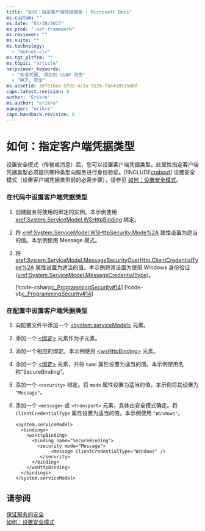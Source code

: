 ```yaml
---
title: "如何：指定客户端凭据类型 | Microsoft Docs"
ms.custom: ""
ms.date: "03/30/2017"
ms.prod: ".net-framework"
ms.reviewer: ""
ms.suite: ""
ms.technology: 
  - "dotnet-clr"
ms.tgt_pltfrm: ""
ms.topic: "article"
helpviewer_keywords: 
  - "安全凭据, 添加到 SOAP 消息"
  - "WCF, 安全"
ms.assetid: 10f51bee-5f92-4c1a-9126-fa5418535d8f
caps.latest.revision: 8
author: "Erikre"
ms.author: "erikre"
manager: "erikre"
caps.handback.revision: 8
---
```

# 如何：指定客户端凭据类型
设置安全模式（传输或消息）后，您可以设置客户端凭据类型。此属性指定客户端凭据类型必须提供哪种类型向服务进行身份验证。[!INCLUDE[crabout](../../../includes/crabout-md.md)] 设置安全模式（设置客户端凭据类型前的必需步骤），请参见 [如何：设置安全模式](../../../docs/framework/wcf/how-to-set-the-security-mode.md)。  
  
### 在代码中设置客户端凭据类型  
  
1.  创建服务将使用的绑定的实例。本示例使用 <xref:System.ServiceModel.WSHttpBinding> 绑定。  
  
2.  将 <xref:System.ServiceModel.WSHttpSecurity.Mode%2A> 属性设置为适当的值。本示例使用 Message 模式。  
  
3.  将 <xref:System.ServiceModel.MessageSecurityOverHttp.ClientCredentialType%2A> 属性设置为适当的值。本示例将其设置为使用 Windows 身份验证 \(<xref:System.ServiceModel.MessageCredentialType>\)。  
  
     [!code-csharp[c_ProgrammingSecurity#14](../../../samples/snippets/csharp/VS_Snippets_CFX/c_programmingsecurity/cs/source.cs#14)]
     [!code-vb[c_ProgrammingSecurity#14](../../../samples/snippets/visualbasic/VS_Snippets_CFX/c_programmingsecurity/vb/source.vb#14)]  
  
### 在配置中设置客户端凭据类型  
  
1.  向配置文件中添加一个 [\<system.serviceModel\>](../../../docs/framework/configure-apps/file-schema/wcf/system-servicemodel.md) 元素。  
  
2.  添加一个 [\<绑定\>](../../../docs/framework/configure-apps/file-schema/wcf/bindings.md) 元素作为子元素。  
  
3.  添加一个相应的绑定。本示例使用 [\<wsHttpBinding\>](../../../docs/framework/configure-apps/file-schema/wcf/wshttpbinding.md) 元素。  
  
4.  添加一个 [\<绑定\>](../../../docs/framework/misc/binding.md) 元素，并将 `name` 属性设置为适当的值。本示例使用名称“SecureBinding”。  
  
5.  添加一个 `<security>` 绑定。将 `mode` 属性设置为适当的值。本示例将其设置为 `"Message"`。  
  
6.  添加一个 `<message>` 或 `<transport>` 元素，具体由安全模式确定。将 `clientCredentialType` 属性设置为适当的值。本示例使用 `"Windows"`。  
  
    ```  
    <system.serviceModel>  
      <bindings>  
        <wsHttpBinding>  
          <binding name="SecureBinding">  
            <security mode="Message">  
                 <message clientCredentialType="Windows" />  
             </security>  
          </binding>  
        </wsHttpBinding>  
      </bindings>  
    </system.serviceModel>  
    ```  
  
## 请参阅  
 [保证服务的安全](../../../docs/framework/wcf/securing-services.md)   
 [如何：设置安全模式](../../../docs/framework/wcf/how-to-set-the-security-mode.md)